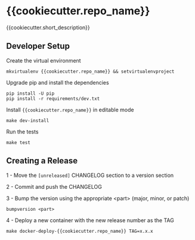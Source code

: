 {{cookiecutter.repo_name}}
=====

{{cookiecutter.short_description}}

Developer Setup
---------------
Create the virtual environment
```
mkvirtualenv {{cookiecutter.repo_name}} && setvirtualenvproject
```
Upgrade pip and install the dependencies
```
pip install -U pip
pip install -r requirements/dev.txt
```
Install `{{cookiecutter.repo_name}}` in editable mode
```
make dev-install
```
Run the tests
```
make test
```

Creating a Release
----------------
1 - Move the `[unreleased]` CHANGELOG section to a version section

2 - Commit and push the CHANGELOG

3 - Bump the version using the appropriate \<part> (major, minor, or patch)
```
bumpversion <part>
```
4 - Deploy a new container with the new release number as the TAG
```
make docker-deploy-{{cookiecutter.repo_name}} TAG=x.x.x
```
